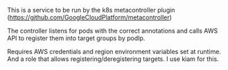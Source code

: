 This is a service to be run by the k8s metacontroller plugin (https://github.com/GoogleCloudPlatform/metacontroller)

The controller listens for pods with the correct annotations and calls AWS API to register them into target groups by podIp.

Requires AWS credentials and region environment variables set at runtime. And a role that allows registering/deregistering targets. I use kiam for this.
